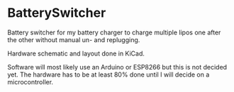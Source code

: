 # BatterySwitcher
Battery switcher for my battery charger to charge multiple lipos one after the other without manual un- and replugging.

Hardware schematic and layout done in KiCad.

Software will most likely use an Arduino or ESP8266 but this is not decided yet.
The hardware has to be at least 80% done until I will decide on a microcontroller.

